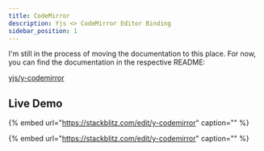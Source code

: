 ```yaml
---
title: CodeMirror
description: Yjs <> CodeMirror Editor Binding
sidebar_position: 1
---
```


I'm still in the process of moving the documentation to this place. For now, you can find the documentation in the respective README:

[yjs/y-codemirror](https://github.com/yjs/y-codemirror/)

## Live Demo

{% embed url="https://stackblitz.com/edit/y-codemirror" caption="" %}

{% embed url="https://stackblitz.com/edit/y-codemirror" caption="" %}

